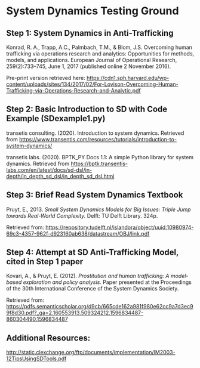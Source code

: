 # System Dynamics Testing Ground

## Step 1: System Dynamics in Anti-Trafficking

Konrad, R. A., Trapp, A.C., Palmbach, T.M., & Blom, J.S. Overcoming human trafficking via operations research and analytics: Opportunities for methods, models, and applications. European Journal of Operational Research, 259(2):733–745, June 1, 2017 (published online 2 November 2016).

Pre-print version retrieved here: https://cdn1.sph.harvard.edu/wp-content/uploads/sites/134/2017/02/For-Lovison-Overcoming-Human-Trafficking-via-Operations-Research-and-Analytic.pdf

## Step 2: Basic Introduction to SD with Code Example (SDexample1.py)

transetis consulting. (2020). Introduction to system dynamics. Retrieved from https://www.transentis.com/resources/tutorials/introduction-to-system-dynamics/

transetis labs. (2020). BPTK_PY Docs 1.1: A simple Python library for system dynamics. Retrieved from https://bptk.transentis-labs.com/en/latest/docs/sd-dsl/in-depth/in_depth_sd_dsl/in_depth_sd_dsl.html 

## Step 3: Brief Read System Dynamics Textbook

Pruyt, E., 2013. *Small System Dynamics Models for Big Issues: Triple Jump towards Real-World Complexity.* Delft: TU Delft Library. 324p.

Retrieved from: https://repository.tudelft.nl/islandora/object/uuid:10980974-69c3-4357-962f-d923160ab638/datastream/OBJ/link.pdf

## Step 4: Attempt at SD Anti-Trafficking Model, cited in Step 1 paper

Kovari, A., & Pruyt, E. (2012). *Prostitution and human trafficking: A model-based exploration and policy analysis.* Paper presented at the Proceedings of the 30th International Conference of the System Dynamics Society.

Retrieved from: https://pdfs.semanticscholar.org/d9cb/665cde162a981f980e62cc9a7d3ec99f8d30.pdf?_ga=2.160553913.509324212.1596834487-860304490.1596834487

## Additional Resources: 

http://static.clexchange.org/ftp/documents/implementation/IM2003-12TipsUsingSDTools.pdf
